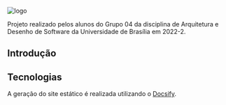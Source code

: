 ![logo](https://user-images.githubusercontent.com/67024690/201452509-6b0c809c-94f9-40ac-8c08-e31bb7545651.jpeg)


Projeto realizado pelos alunos do Grupo 04 da disciplina de Arquitetura e Desenho de Software da Universidade de Brasília em 2022-2.

## Introdução


## Tecnologias

A geração do site estático é realizada utilizando o [Docsify](https://docsify.js.org/).
</br>
